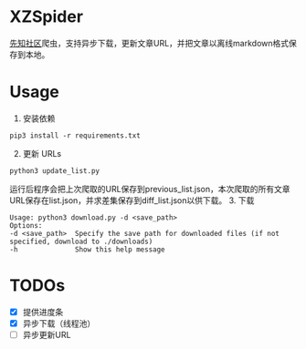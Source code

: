 # XZSpider
[先知社区](https://xz.aliyun.com/)爬虫，支持异步下载，更新文章URL，并把文章以离线markdown格式保存到本地。

# Usage
1. 安装依赖

`pip3 install -r requirements.txt`

2. 更新 URLs

`python3 update_list.py`

运行后程序会把上次爬取的URL保存到previous_list.json，本次爬取的所有文章URL保存在list.json，并求差集保存到diff_list.json以供下载。
3. 下载

```
Usage: python3 download.py -d <save_path>
Options:
-d <save_path>  Specify the save path for downloaded files (if not specified, download to ./downloads)
-h              Show this help message
```

# TODOs

- [x] 提供进度条
- [x] 异步下载（线程池）
- [ ] 异步更新URL